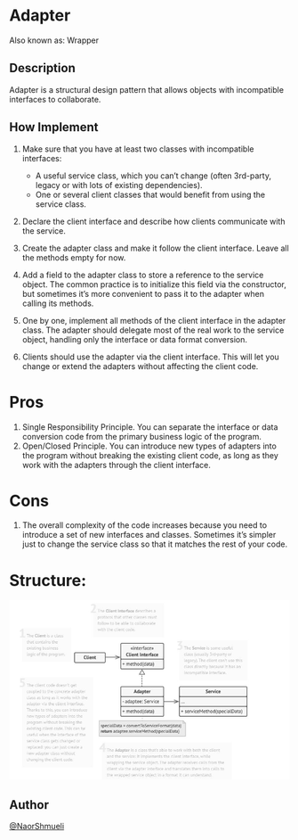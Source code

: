 ﻿# Adapter

Also known as: Wrapper

## Description

Adapter is a structural design pattern that allows objects with incompatible interfaces to collaborate.

## How Implement

 1. Make sure that you have at least two classes with incompatible interfaces:
      * A useful service class, which you can’t change (often 3rd-party, legacy or with lots of existing dependencies).
      * One or several client classes that would benefit from using the service class.
 2. Declare the client interface and describe how clients communicate with the service.

 3. Create the adapter class and make it follow the client interface. Leave all the methods empty for now.

 4. Add a field to the adapter class to store a reference to the service object. The common practice is to initialize this field via the constructor, but sometimes it’s more convenient to pass it to the adapter when calling its methods.

 5. One by one, implement all methods of the client interface in the adapter class. The adapter should delegate most of the real work to the service object, handling only the interface or data format conversion.

 6. Clients should use the adapter via the client interface. This will let you change or extend the adapters without affecting the client code.

# Pros

 1. Single Responsibility Principle. You can separate the interface or data conversion code from the primary business logic of the program.
 2. Open/Closed Principle. You can introduce new types of adapters into the program without breaking the existing client code, as long as they work with the adapters through the client interface.


# Cons
 
 1. The overall complexity of the code increases because you need to introduce a set of new interfaces and classes. Sometimes it’s simpler just to change the service class so that it matches the rest of your code.

# Structure:

![Structure](https://github.com/NaorShmueli/DesignPatterns/blob/master/DesignPatterns/StructuralPatterns/Images/Adapter.JPG?raw=true)

## Author

[@NaorShmueli](https://www.linkedin.com/in/naor-shmueli-681b06127)